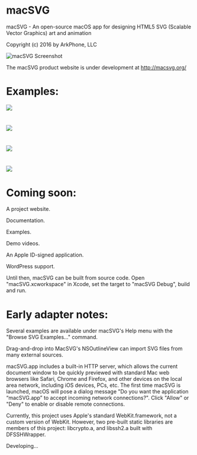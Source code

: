 # macSVG
macSVG - An open-source macOS app for designing HTML5 SVG (Scalable Vector Graphics) art and animation

Copyright (c) 2016 by ArkPhone, LLC

![macSVG Screenshot](https://raw.githubusercontent.com/dsward2/macSVG/master/README_images/macsvg-screenshot.jpg)

The macSVG product website is under development at http://macsvg.org/

# Examples:

<img src="https://cdn.rawgit.com/dsward2/macSVG/master/macSVG/Resources/macsvg_examples/svg/path_animation_and_shape_morphing.svg">

#

<img src="https://cdn.rawgit.com/dsward2/macSVG/master/macSVG/README_images/macsvg-logo-animation.svg">

#

<img src="https://cdn.rawgit.com/dsward2/macSVG/master/macSVG/Resources/macsvg_examples/svg/animated_text_on_a_continuous_loop.svg">

#

<img src="https://cdn.rawgit.com/dsward2/macSVG/master/macSVG/Resources/macsvg_examples/svg/animate_stroke-dasharray_on_path.svg">

# Coming soon:
A project website.

Documentation.

Examples.

Demo videos.

An Apple ID-signed application.

WordPress support.

Until then, macSVG can be built from source code.  Open "macSVG.xcworkspace" in Xcode, set the target to "macSVG Debug", build and run.

# Early adapter notes:
Several examples are available under macSVG's Help menu with the "Browse SVG Examples..." command.

Drag-and-drop into MacSVG's NSOutlineView can import SVG files from many external sources.

macSVG.app includes a built-in HTTP server, which allows the current document window to be quickly previewed with standard Mac web browsers like Safari, Chrome and Firefox, and other devices on the local area network, including iOS devices, PCs, etc.  The first time macSVG is launched, macOS will pose a dialog message "Do you want the application “macSVG.app” to accept incoming network connections?".  Click "Allow" or "Deny" to enable or disable remote connections.

Currently, this project uses Apple's standard WebKit.framework, not a custom version of WebKit.  However, two pre-built static libraries are members of this project: libcrypto.a, and libssh2.a built with DFSSHWrapper.

Developing...
